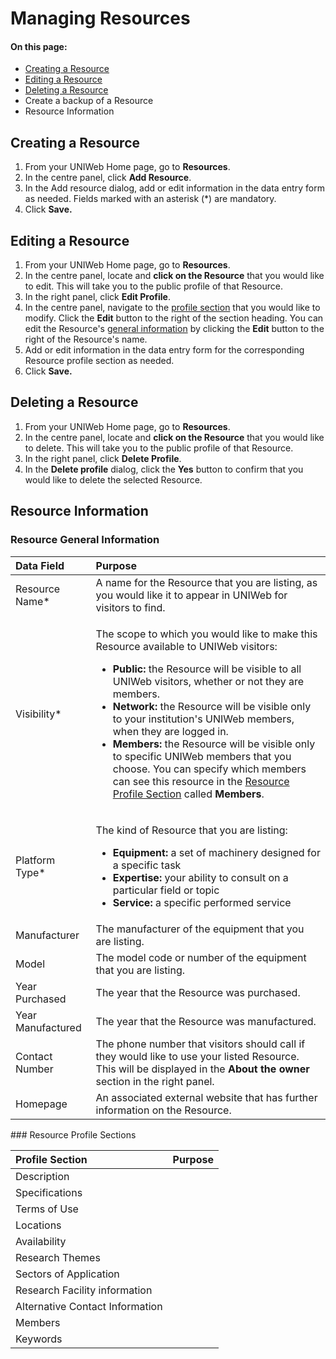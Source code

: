 # Managing Resources

#### On this page: 

* [Creating a Resource](managing-equipment-profiles.md#creating-a-resource) 
* [Editing a Resource](managing-equipment-profiles.md#editing-a-resource)
* [Deleting a Resource](managing-equipment-profiles.md#deleting-a-resource)
* Create a backup of a Resource
* Resource Information

## Creating a Resource

1. From your UNIWeb Home page, go to **Resources**.
2. In the centre panel, click **Add Resource**.
3. In the Add resource dialog, add or edit information in the data entry form as needed. Fields marked with an asterisk \(\*\) are mandatory.
4. Click **Save.**

## Editing a Resource

1. From your UNIWeb Home page, go to **Resources**.
2. In the centre panel, locate and **click on the Resource** that you would like to edit. This will take you to the public profile of that Resource.
3. In the right panel, click **Edit Profile**.
4. In the centre panel, navigate to the [profile section](managing-equipment-profiles.md#resource-profile-sections) that you would like to modify. Click the **Edit** button to the right of the section heading. You can edit the Resource's [general information](managing-equipment-profiles.md#resource-general-information) by clicking the **Edit** button to the right of the Resource's name.
5. Add or edit information in the data entry form for the corresponding Resource profile section as needed.
6. Click **Save.**

## Deleting a Resource

1. From your UNIWeb Home page, go to **Resources**.
2. In the centre panel, locate and **click on the Resource** that you would like to delete. This will take you to the public profile of that Resource.
3. In the right panel, click **Delete Profile**.
4. In the **Delete profile** dialog, click the **Yes** button to confirm that you would like to delete the selected Resource.

## Resource Information

### Resource General Information



<table>
  <thead>
    <tr>
      <th style="text-align:left">Data Field</th>
      <th style="text-align:left">Purpose</th>
    </tr>
  </thead>
  <tbody>
    <tr>
      <td style="text-align:left">Resource Name*</td>
      <td style="text-align:left">A name for the Resource that you are listing, as you would like it to
        appear in UNIWeb for visitors to find.</td>
    </tr>
    <tr>
      <td style="text-align:left">Visibility*</td>
      <td style="text-align:left">
        <p>The scope to which you would like to make this Resource available to UNIWeb
          visitors:</p>
        <ul>
          <li><b>Public:</b> the Resource will be visible to all UNIWeb visitors, whether
            or not they are members.</li>
          <li><b>Network: </b>the Resource will be visible only to your institution&apos;s
            UNIWeb members, when they are logged in.</li>
          <li><b>Members: </b>the Resource will be visible only to specific UNIWeb members
            that you choose. You can specify which members can see this resource in
            the <a href="managing-equipment-profiles.md#resource-profile-sections-1">Resource Profile Section</a> called <b>Members</b>.</li>
        </ul>
      </td>
    </tr>
    <tr>
      <td style="text-align:left">Platform Type*</td>
      <td style="text-align:left">
        <p>The kind of Resource that you are listing:</p>
        <ul>
          <li><b>Equipment:</b> a set of machinery designed for a specific task</li>
          <li><b>Expertise: </b>your ability to consult on a particular field or topic</li>
          <li><b>Service:</b> a specific performed service</li>
        </ul>
      </td>
    </tr>
    <tr>
      <td style="text-align:left">Manufacturer</td>
      <td style="text-align:left">The manufacturer of the equipment that you are listing.</td>
    </tr>
    <tr>
      <td style="text-align:left">Model</td>
      <td style="text-align:left">The model code or number of the equipment that you are listing.</td>
    </tr>
    <tr>
      <td style="text-align:left">Year Purchased</td>
      <td style="text-align:left">The year that the Resource was purchased.</td>
    </tr>
    <tr>
      <td style="text-align:left">Year Manufactured</td>
      <td style="text-align:left">The year that the Resource was manufactured.</td>
    </tr>
    <tr>
      <td style="text-align:left">Contact Number</td>
      <td style="text-align:left">The phone number that visitors should call if they would like to use your
        listed Resource. This will be displayed in the <b>About the owner</b> section
        in the right panel.</td>
    </tr>
    <tr>
      <td style="text-align:left">Homepage</td>
      <td style="text-align:left">An associated external website that has further information on the Resource.</td>
    </tr>
  </tbody>
</table>### Resource Profile Sections

| Profile Section | Purpose |
| :--- | :--- |
| Description |  |
| Specifications |  |
| Terms of Use |  |
| Locations |  |
| Availability |  |
| Research Themes |  |
| Sectors of Application |  |
| Research Facility information |  |
| Alternative Contact Information |  |
| Members |  |
| Keywords |  |



